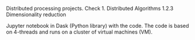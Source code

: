 Distributed processing projects. Check 1. Distributed Algorithms 1.2.3 Dimensionality reduction

Jupyter notebook in Dask (Python library) with the code. The code is based on 4-threads and runs on a cluster of virtual machines (VM).
